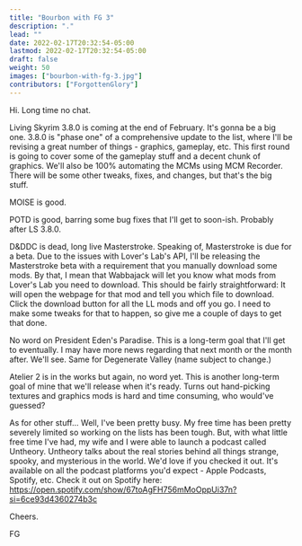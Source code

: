 ```yaml
---
title: "Bourbon with FG 3"
description: "."
lead: ""
date: 2022-02-17T20:32:54-05:00
lastmod: 2022-02-17T20:32:54-05:00
draft: false
weight: 50
images: ["bourbon-with-fg-3.jpg"]
contributors: ["ForgottenGlory"]
---
```


Hi. Long time no chat.

Living Skyrim 3.8.0 is coming at the end of February. It's gonna be a big one. 3.8.0 is "phase one" of a comprehensive update to the list, where I'll be revising a great number of things - graphics, gameplay, etc. This first round is going to cover some of the gameplay stuff and a decent chunk of graphics. We'll also be 100% automating the MCMs using MCM Recorder. There will be some other tweaks, fixes, and changes, but that's the big stuff.

MOISE is good.

POTD is good, barring some bug fixes that I'll get to soon-ish. Probably after LS 3.8.0.

D&DDC is dead, long live Masterstroke. Speaking of, Masterstroke is due for a beta. Due to the issues with Lover's Lab's API, I'll be releasing the Masterstroke beta with a requirement that you manually download some mods. By that, I mean that Wabbajack will let you know what mods from Lover's Lab you need to download. This should be fairly straightforward: It will open the webpage for that mod and tell you which file to download. Click the download button for all the LL mods and off you go. I need to make some tweaks for that to happen, so give me a couple of days to get that done. 

No word on President Eden's Paradise. This is a long-term goal that I'll get to eventually. I may have more news regarding that next month or the month after. We'll see. Same for Degenerate Valley (name subject to change.)

Atelier 2 is in the works but again, no word yet. This is another long-term goal of mine that we'll release when it's ready. Turns out hand-picking textures and graphics mods is hard and time consuming, who would've guessed?

As for other stuff... Well, I've been pretty busy. My free time has been pretty severely limited so working on the lists has been tough. But, with what little free time I've had, my wife and I were able to launch a podcast called Untheory. Untheory talks about the real stories behind all things strange, spooky, and mysterious in the world. We'd love if you checked it out. It's available on all the podcast platforms you'd expect - Apple Podcasts, Spotify, etc. Check it out on Spotify here: https://open.spotify.com/show/67toAgFH756mMoOppUi37n?si=6ce93d4360274b3c

Cheers.

FG

